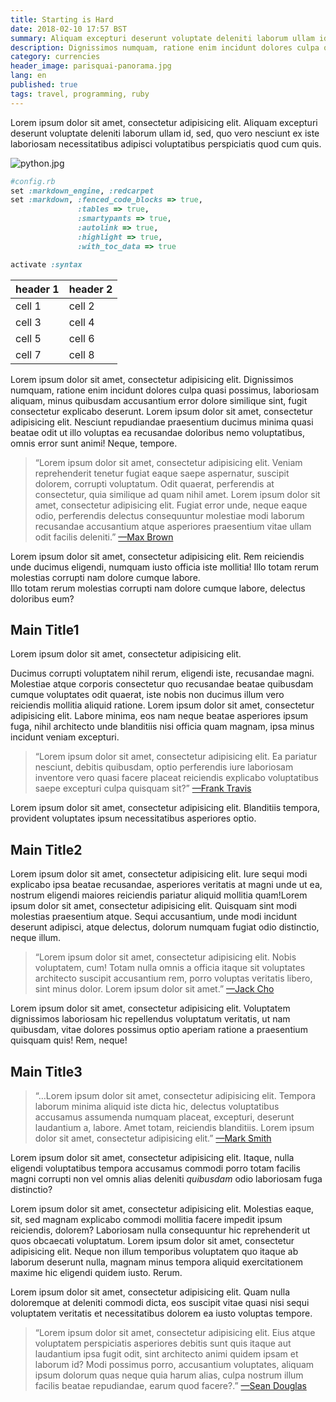 ```yaml
---
title: Starting is Hard
date: 2018-02-10 17:57 BST
summary: Aliquam excepturi deserunt voluptate deleniti laborum ullam id, sed, quo vero nesciunt ex iste.
description: Dignissimos numquam, ratione enim incidunt dolores culpa quasi possimus, laboriosam aliquam.
category: currencies
header_image: parisquai-panorama.jpg
lang: en
published: true
tags: travel, programming, ruby
---
```


Lorem ipsum dolor sit amet, consectetur adipisicing elit. Aliquam excepturi deserunt voluptate deleniti laborum ullam id, sed, quo vero nesciunt ex iste laboriosam necessitatibus adipisci voluptatibus perspiciatis quod cum quis.

![python.jpg](/images/python.jpg)

```ruby
#config.rb
set :markdown_engine, :redcarpet
set :markdown, :fenced_code_blocks => true,
               :tables => true,
               :smartypants => true,
               :autolink => true,
               :highlight => true,
               :with_toc_data => true

activate :syntax
```

| header 1 | header 2 |
| -------- | -------- |
| cell 1   | cell 2   |
| cell 3   | cell 4   |
| cell 5   | cell 6   |
| cell 7   | cell 8   |


Lorem ipsum dolor sit amet, consectetur adipisicing elit. Dignissimos numquam, ratione enim incidunt dolores culpa quasi possimus, laboriosam aliquam, minus quibusdam accusantium error dolore similique sint, fugit consectetur explicabo deserunt. Lorem ipsum dolor sit amet, consectetur adipisicing elit. Nesciunt repudiandae praesentium ducimus minima quasi beatae odit ut illo voluptas ea recusandae doloribus nemo voluptatibus, omnis error sunt animi! Neque, tempore.

> “Lorem ipsum dolor sit amet, consectetur adipisicing elit. Veniam reprehenderit tenetur fugiat eaque saepe aspernatur, suscipit dolorem, corrupti voluptatum. Odit quaerat, perferendis at consectetur, quia similique ad quam nihil amet. Lorem ipsum dolor sit amet, consectetur adipisicing elit. Fugiat error unde, neque eaque odio, perferendis delectus consequuntur molestiae modi laborum recusandae accusantium atque asperiores praesentium vitae ullam odit facilis deleniti.” [—Max Brown](http://nicolasdotto.com/blog/starting-is-hard)

Lorem ipsum dolor sit amet, consectetur adipisicing elit. Rem reiciendis unde ducimus eligendi, numquam iusto officia iste mollitia! Illo totam rerum molestias corrupti nam dolore cumque labore.<br>
Illo totam rerum molestias corrupti nam dolore cumque labore, delectus doloribus eum?

## Main Title1

Lorem ipsum dolor sit amet, consectetur adipisicing elit.

Ducimus corrupti voluptatem nihil rerum, eligendi iste, recusandae magni.
Molestiae atque corporis consectetur quo recusandae beatae quibusdam cumque voluptates odit quaerat, iste nobis non ducimus illum vero reiciendis mollitia aliquid ratione. Lorem ipsum dolor sit amet, consectetur adipisicing elit. Labore minima, eos nam neque beatae asperiores ipsum fuga, nihil architecto unde blanditiis nisi officia quam magnam, ipsa minus incidunt veniam excepturi.

> “Lorem ipsum dolor sit amet, consectetur adipisicing elit. Ea pariatur nesciunt, debitis quibusdam, optio perferendis iure laboriosam inventore vero quasi facere placeat reiciendis explicabo voluptatibus saepe excepturi culpa quisquam sit?” [—Frank Travis](https://nicolasdotto.com/blog/start)

Lorem ipsum dolor sit amet, consectetur adipisicing elit. Blanditiis tempora, provident voluptates ipsum necessitatibus asperiores optio.

## Main Title2

Lorem ipsum dolor sit amet, consectetur adipisicing elit. Iure sequi modi explicabo ipsa beatae recusandae, asperiores veritatis at magni unde ut ea, nostrum eligendi maiores reiciendis pariatur aliquid mollitia quam!Lorem ipsum dolor sit amet, consectetur adipisicing elit. Quisquam sint modi molestias praesentium atque. Sequi accusantium, unde modi incidunt deserunt adipisci, atque delectus, dolorum numquam fugiat odio distinctio, neque illum.

> “Lorem ipsum dolor sit amet, consectetur adipisicing elit. Nobis voluptatem, cum! Totam nulla omnis a officia itaque sit voluptates architecto suscipit accusantium rem, porro voluptas veritatis libero, sint minus dolor. Lorem ipsum dolor sit amet.” [—Jack Cho](https://nicolasdotto.com/start-is-hard/)

Lorem ipsum dolor sit amet, consectetur adipisicing elit. Voluptatem dignissimos laboriosam hic repellendus voluptatum veritatis, ut nam quibusdam, vitae dolores possimus optio aperiam ratione a praesentium quisquam quis! Rem, neque!

## Main Title3

> “…Lorem ipsum dolor sit amet, consectetur adipisicing elit. Tempora laborum minima aliquid iste dicta hic, delectus voluptatibus accusamus assumenda numquam placeat, excepturi, deserunt laudantium a, labore. Amet totam, reiciendis blanditiis. Lorem ipsum dolor sit amet, consectetur adipisicing elit.” [—Mark Smith](https://nicolasdotto.com/starting-is-hard/)

Lorem ipsum dolor sit amet, consectetur adipisicing elit. Itaque, nulla eligendi voluptatibus tempora accusamus commodi porro totam facilis magni corrupti non vel omnis alias deleniti *quibusdam* odio laboriosam fuga distinctio?

Lorem ipsum dolor sit amet, consectetur adipisicing elit. Molestias eaque, sit, sed magnam explicabo commodi mollitia facere impedit ipsum reiciendis, dolorem? Laboriosam nulla consequuntur hic reprehenderit ut quos obcaecati voluptatum. Lorem ipsum dolor sit amet, consectetur adipisicing elit. Neque non illum temporibus voluptatem quo itaque ab laborum deserunt nulla, magnam minus tempora aliquid exercitationem maxime hic eligendi quidem iusto. Rerum.

Lorem ipsum dolor sit amet, consectetur adipisicing elit. Quam nulla doloremque at deleniti commodi dicta, eos suscipit vitae quasi nisi sequi voluptatem veritatis et necessitatibus dolorem ea iusto voluptas tempore.

> “Lorem ipsum dolor sit amet, consectetur adipisicing elit. Eius atque voluptatem perspiciatis asperiores debitis sunt quis itaque aut laudantium ipsa fugit odit, sint architecto animi quidem ipsam et laborum id? Modi possimus porro, accusantium voluptates, aliquam ipsum dolorum quas neque quia harum alias, culpa nostrum illum facilis beatae repudiandae, earum quod facere?.” [—Sean Douglas](https://nicolasdotto.com/starting-is-hard/)
